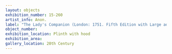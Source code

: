```yaml
---
layout: objects
exhibition_number: 15-260
artist_info: Anon.
label: "The Lady's Companion (London: 1751. Fifth Edition with Large additions)"
object_number:
exhibition_location: Plinth with hood
exhibition_area:
gallery_location: 20th Century
---
```

